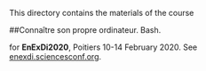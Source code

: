 
This directory contains the materials of the course

##Connaître son propre ordinateur. Bash.

for **EnExDi2020**, Poitiers 10-14 February 2020. See [enexdi.sciencesconf.org](https://enexdi.sciencesconf.org).

